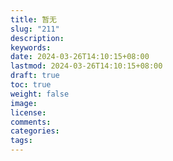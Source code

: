 ```yaml
---
title: 暂无
slug: "211"
description: 
keywords: 
date: 2024-03-26T14:10:15+08:00
lastmod: 2024-03-26T14:10:15+08:00
draft: true
toc: true
weight: false
image: 
license: 
comments: 
categories: 
tags:
---
```






